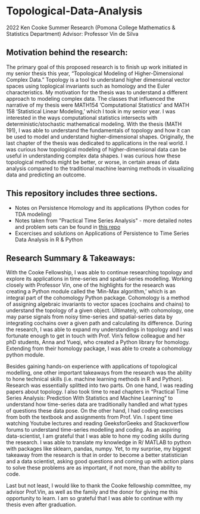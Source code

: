 # Topological-Data-Analysis
2022 Ken Cooke Summer Research (Pomona College Mathematics & Statistics Department) 
Advisor: Professor Vin de Silva

## Motivation behind the research: 
The primary goal of this proposed research is to finish up work initiated in my senior thesis this year, “Topological Modeling of Higher-Dimensional Complex Data.” Topology is a tool to understand higher dimensional vector spaces using toplogical invariants such as homology and the Euler characteristics. My motivation for the thesis was to understand a different approach to modeling complex data. The classes that influenced the narrative of my thesis were MATH154 ‘Computational Statistics’ and MATH 158 ‘Statistical Linear Modeling,’ which I took in my senior year. I was interested in the ways computational statistics intersects with deterministic/stochastic mathematical modeling. With the thesis (MATH 191), I was able to understand the fundamentals of topology and how it can be used to model and understand higher-dimensional shapes. Originally, the last chapter of the thesis was dedicated to applications in the real world. I was curious how topological modeling of higher-dimensional data can be useful in understanding complex data shapes. I was curious how these topological methods might be better, or worse, in certain areas of data analysis compared to the traditional machine learning methods in visualizing data and predicting an outcome.

## This repository includes three sections. 
- Notes on Persistence Homology and its applications (Python codes for TDA modeling)
- Notes taken from "Practical Time Series Analysis" - more detailed notes and problem sets can be found in [this repo](https://github.com/sarahheayoon/Practical-Time-Series-Analysis-Prediction-With-Statistics-And-Machine-Learning-Notes)
- Excercises and solutions on Applications of Persistence to Time Series Data Analysis in R & Python 

## Research Summary & Takeaways:
With the Cooke Fellowship, I was able to continue researching topology and explore its applications in time-series and spatial-series modelling. Working closely with Professor Vin, one of the highlights for the research was creating a Python module called the ‘Min-Max algorithm,’ which is an integral part of the cohomology Python package. Cohomology is a method of assigning algebraic invariants to vector spaces (cochains and chains) to understand the topology of a given object. Ultimately, with cohomology, one may parse signals from noisy time-series and spatial-series data by integrating cochains over a given path and calculating its difference. During the research, I was able to expand my understandings in topology and I was fortunate enough to get in touch with Prof. Vin’s fellow colleague and her phD students, Anna and Yueqi, who created a Python library for homology. Extending from their homology package, I was able to create a cohomology python module. 

Besides gaining hands-on experience with applications of topological modelling, one other important takeaways from the research was the ability to hone technical skills (i.e. machine learning methods in R and Python). Research was essentially splitted into two parts. On one hand, I was reading papers about topology. I also took time to read chapters in “Practical Time Series Analysis: Prediction With Statistics and Machine Learning” to understand how time-series data are traditionally handled and what types of questions these data pose. On the other hand, I had coding exercises from both the textbook and assignments from Prof. Vin. I spent time watching Youtube lectures and reading GeeksforGeeks and Stackoverflow forums to understand time-series modelling and coding. As an aspiring data-scientist, I am grateful that I was able to hone my coding skills during the research. I was able to translate my knowledge in R/ MATLAB to python with packages like sklearn, pandas, numpy. Yet, to my surprise, my biggest takeaway from the research is that in order to become a better statistician and a data scientist, asking good questions and coming up with action plans to solve these problems are as important, if not more, than the ability to code.

Last but not least, I would like to thank the Cooke fellowship committee, my advisor Prof.Vin, as well as the family and the donor for giving me this opportunity to learn. I am so grateful that I was able to continue with my thesis even after graduation.
